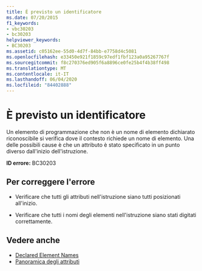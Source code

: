 ```yaml
---
title: È previsto un identificatore
ms.date: 07/20/2015
f1_keywords:
- vbc30203
- bc30203
helpviewer_keywords:
- BC30203
ms.assetid: c05162ee-55d0-4d7f-84bb-e7758d4c5081
ms.openlocfilehash: e33450e921f1859c97edf1fbf123a0a95267767f
ms.sourcegitcommit: f8c270376ed905f6a8896ce0fe25b4f4b38ff498
ms.translationtype: MT
ms.contentlocale: it-IT
ms.lasthandoff: 06/04/2020
ms.locfileid: "84402888"
---
```

# <a name="identifier-expected"></a>È previsto un identificatore
Un elemento di programmazione che non è un nome di elemento dichiarato riconoscibile si verifica dove il contesto richiede un nome di elemento. Una delle possibili cause è che un attributo è stato specificato in un punto diverso dall'inizio dell'istruzione.  
  
 **ID errore:** BC30203  
  
## <a name="to-correct-this-error"></a>Per correggere l'errore  
  
- Verificare che tutti gli attributi nell'istruzione siano tutti posizionati all'inizio.  
  
- Verificare che tutti i nomi degli elementi nell'istruzione siano stati digitati correttamente.  
  
## <a name="see-also"></a>Vedere anche

- [Declared Element Names](../../programming-guide/language-features/declared-elements/declared-element-names.md)
- [Panoramica degli attributi](../../programming-guide/concepts/attributes/index.md)
